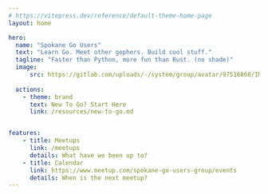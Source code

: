 ```yaml
---
# https://vitepress.dev/reference/default-theme-home-page
layout: home

hero:
  name: "Spokane Go Users"
  text: "Learn Go. Meet other gophers. Build cool stuff."
  tagline: "Faster than Python, more fun than Rust. (no shade)"
  image:
      src: https://gitlab.com/uploads/-/system/group/avatar/97516866/IMG_3076.png
  
  actions:
    - theme: brand
      text: New To Go? Start Here
      link: /resources/new-to-go.md


features:
    - title: Meetups
      link: /meetups
      details: What have we been up to?
    - title: Calendar
      link: https://www.meetup.com/spokane-go-users-group/events
      details: When is the next meetup?
---
```


